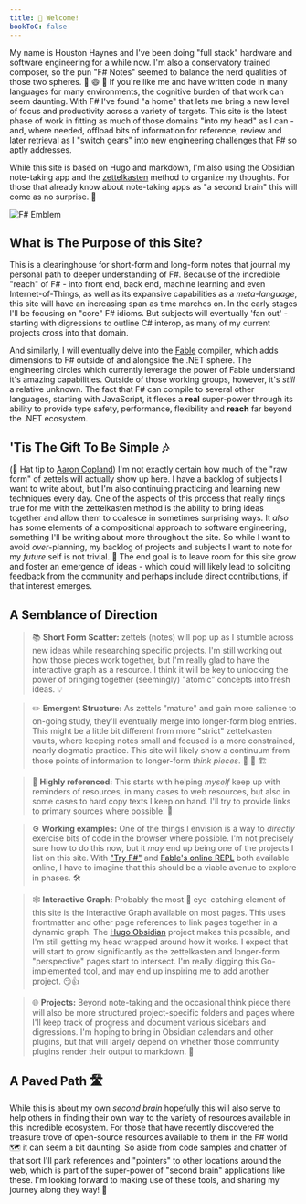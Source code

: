 ```yaml
---
title: 🎼 Welcome!
bookToC: false
---
```


My name is Houston Haynes and I've been doing "full stack" hardware and software engineering for a while now. I'm also a conservatory trained composer, so the pun "F# Notes" seemed to balance the nerd qualities of those two spheres. 🎵 😄 📐 If you're like me and have written code in many languages for many environments, the cognitive burden of that work can seem daunting. With F# I've found "a home" that lets me bring a new level of focus and productivity across a variety of targets. This site is the latest phase of work in fitting as much of those domains "into my head" as I can - and, where needed, offload bits of information for reference, review and later retrieval as I "switch gears" into new engineering challenges that F# so aptly addresses.

While this site is based on Hugo and markdown, I'm also using the Obsidian note-taking app and the [zettelkasten](https://zettelkasten.de/) method to organize my thoughts. For those that already know about note-taking apps as "a second brain" this will come as no surprise. 🧠

![F# Emblem](/img/svg/F_Sharp_logo.svg)

## What is The Purpose of this Site?

 This is a clearinghouse for short-form and long-form notes that journal my personal path to deeper understanding of F#. Because of the incredible "reach" of F# - into front end, back end, machine learning and even Internet-of-Things, as well as its expansive capabilities as a *meta-language*, this site will have an increasing span as time marches on. In the early stages I'll be focusing on "core" F# idioms. But  subjects will eventually 'fan out' - starting with digressions to outline C# interop, as many of my current projects cross into that domain.

 And similarly, I will eventually delve into the [Fable](https://fable.io) compiler, which adds dimensions to F# outside of and alongside the .NET sphere. The engineering circles which currently leverage the power of Fable understand it's amazing capabilities. Outside of those working groups, however, it's *still* a relative unknown. The fact that F# can compile to several other languages, starting with JavaScript, it flexes a __real__ super-power through its ability to provide type safety, performance, flexibility and __reach__ far beyond the .NET ecosystem.

## 'Tis The Gift To Be Simple 🎶

 (🎩 Hat tip to [Aaron Copland](https://www.youtube.com/watch?reload=9&v=JI6RYZygevA)) I'm not exactly certain how much of the "raw form" of zettels will actually show up here. I have a backlog of subjects I want to write about, but I'm also continuing practicing and learning new techniques every day. One of the aspects of this process that really rings true for me with the zettelkasten method is the ability to bring ideas together and allow them to coalesce in sometimes surprising ways. It *also* has some elements of a compositional approach to software engineering, something I'll be writing about more throughout the site. So while I want to avoid *over*-planning, my backlog of projects and subjects I want to note for my *future* self is not trivial. 🫰 The end goal is to leave room for this site grow and foster an emergence of ideas - which could will likely lead to soliciting feedback from the community and perhaps include direct contributions, if that interest emerges.

## A Semblance of Direction

> 📚 __Short Form Scatter:__ zettels (notes) will pop up as I stumble across new ideas while researching specific projects. I'm still working out how those pieces work together, but I'm really glad to have the interactive graph as a resource. I think it will be key to unlocking the power of bringing together (seemingly) "atomic" concepts into fresh ideas. 💡

> ✏️ __Emergent Structure:__ As zettels "mature" and gain more salience to on-going study, they'll eventually merge into longer-form blog entries. This might be a little bit different from more "strict" zettelkasten vaults, where keeping notes small and focused is a more constrained, nearly dogmatic practice. This site will likely show a continuum from those points of information to longer-form *think pieces*. 🚧 🤔 🏗️

> 🔗 __Highly referenced:__ This starts with helping *myself* keep up with reminders of resources, in many cases to web resources, but also in some cases to hard copy texts I keep on hand. I'll try to provide links to primary sources where possible. 🔖

> ⚙️ __Working examples:__ One of the things I envision is a way to *directly* exercise bits of code in the browser where possible. I'm not precisely sure how to do this now, but it *may* end up being one of the projects I list on this site. With ["Try F#"](https://try.fsharp.org) and [Fable's online REPL](https://fable.io/repl/) both available online, I have to imagine that this should be a viable avenue to explore in phases. 🛠️

> 🕸️ __Interactive Graph:__ Probably the most 👀 eye-catching element of this site is the Interactive Graph available on most pages. This uses frontmatter and other page references to link pages together in a dynamic graph. The [Hugo Obsidian](https://github.com/jackyzha0/hugo-obsidian) project makes this possible, and I'm still getting my head wrapped around how it works. I expect that will start to grow significantly as the zettelkasten and longer-form "perspective" pages start to intersect. I'm really digging this Go-implemented tool, and may end up inspiring me to add another project. 😏👍

> 🌐 __Projects:__ Beyond note-taking and the occasional think piece there will also be more structured project-specific folders and pages where I'll keep track of progress and document various sidebars and digressions. I'm hoping to bring in Obsidian calendars and other plugins, but that will largely depend on whether those community plugins render their output to markdown. 📆

## A Paved Path 🛣️

 While this is about my own *second brain* hopefully this will also serve to help others in finding their own way to the variety of resources available in this incredible ecosystem. For those that have recently discovered the treasure trove of open-source resources available to them in the F# world 🗺️ it can seem a bit daunting. So aside from code samples and chatter of that sort I'll park references and "pointers" to other locations around the web, which is part of the super-power of "second brain" applications like these. I'm looking forward to making use of these tools, and sharing my journey along they way! 🚵